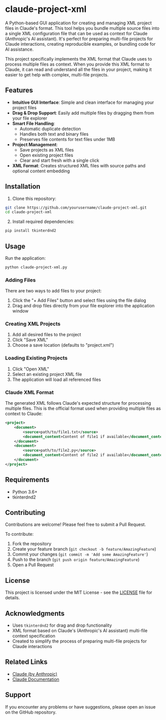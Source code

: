 # claude-project-xml

A Python-based GUI application for creating and managing XML project files in Claude's format. This tool helps you bundle multiple source files into a single XML configuration file that can be used as context for Claude (Anthropic's AI assistant). It's perfect for preparing multi-file projects for Claude interactions, creating reproducible examples, or bundling code for AI assistance.

This project specifically implements the XML format that Claude uses to process multiple files as context. When you provide this XML format to Claude, it can read and understand all the files in your project, making it easier to get help with complex, multi-file projects.

## Features

- **Intuitive GUI Interface**: Simple and clean interface for managing your project files
- **Drag & Drop Support**: Easily add multiple files by dragging them from your file explorer
- **Smart File Handling**: 
  - Automatic duplicate detection
  - Handles both text and binary files
  - Preserves file contents for text files under 1MB
- **Project Management**:
  - Save projects as XML files
  - Open existing project files
  - Clear and start fresh with a single click
- **XML Format**: Creates structured XML files with source paths and optional content embedding

## Installation

1. Clone this repository:
```bash
git clone https://github.com/yourusername/claude-project-xml.git
cd claude-project-xml
```

2. Install required dependencies:
```bash
pip install tkinterdnd2
```

## Usage

Run the application:
```bash
python claude-project-xml.py
```

### Adding Files

There are two ways to add files to your project:
1. Click the "+ Add Files" button and select files using the file dialog
2. Drag and drop files directly from your file explorer into the application window

### Creating XML Projects

1. Add all desired files to the project
2. Click "Save XML" 
3. Choose a save location (defaults to "project.xml")

### Loading Existing Projects

1. Click "Open XML"
2. Select an existing project XML file
3. The application will load all referenced files

### Claude XML Format

The generated XML follows Claude's expected structure for processing multiple files. This is the official format used when providing multiple files as context to Claude:
```xml
<project>
    <document>
        <source>path/to/file1.txt</source>
        <document_content>Content of file1 if available</document_content>
    </document>
    <document>
        <source>path/to/file2.py</source>
        <document_content>Content of file2 if available</document_content>
    </document>
</project>
```

## Requirements

- Python 3.6+
- tkinterdnd2

## Contributing

Contributions are welcome! Please feel free to submit a Pull Request.

To contribute:
1. Fork the repository
2. Create your feature branch (`git checkout -b feature/AmazingFeature`)
3. Commit your changes (`git commit -m 'Add some AmazingFeature'`)
4. Push to the branch (`git push origin feature/AmazingFeature`)
5. Open a Pull Request

## License

This project is licensed under the MIT License - see the [LICENSE](LICENSE) file for details.

## Acknowledgments

- Uses `tkinterdnd2` for drag and drop functionality
- XML format based on Claude's (Anthropic's AI assistant) multi-file context specification
- Created to simplify the process of preparing multi-file projects for Claude interactions

## Related Links

- [Claude (by Anthropic)](https://www.anthropic.com/claude)
- [Claude Documentation](https://docs.anthropic.com/)

## Support

If you encounter any problems or have suggestions, please open an issue on the GitHub repository.